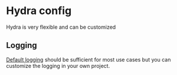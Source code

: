 # Hydra config
Hydra is very flexible and can be customized

## Logging
[Default logging](https://github.com/fairinternal/hydra/blob/master/hydra/default_conf/logging.yaml) should be sufficient for most use cases but you can customize
the logging in your own project. 